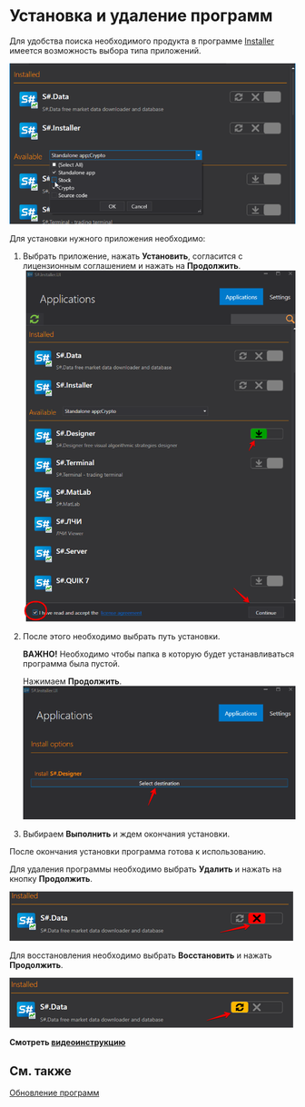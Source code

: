 # Установка и удаление программ 

Для удобства поиска необходимого продукта в программе [Installer](../installer.md) имеется возможность выбора типа приложений.

![choose installer](../../images/choose_installer.png)

Для установки нужного приложения необходимо:

1. Выбрать приложение, нажать **Установить**, согласится с лицензионным соглашением и нажать на **Продолжить**.![download installer](../../images/download_installer.png)
2. После этого необходимо выбрать путь установки.

   **ВАЖНО\!** Необходимо чтобы папка в которую будет устанавливаться программа была пустой.

   Нажимаем **Продолжить**.![direction installer](../../images/direction_installer.png)
3. Выбираем **Выполнить** и ждем окончания установки.

После окончания установки программа готова к использованию.

Для удаления программы необходимо выбрать **Удалить** и нажать на кнопку **Продолжить**.

![del installer](../../images/del_installer.png)

Для восстановления необходимо выбрать **Восстановить** и нажать **Продолжить**.

![repair installer](../../images/repair_installer.png)

**Смотреть [видеоинструкцию](videos/install_and_remove_apps.md)**

## См. также

[Обновление программ](update_apps.md)
